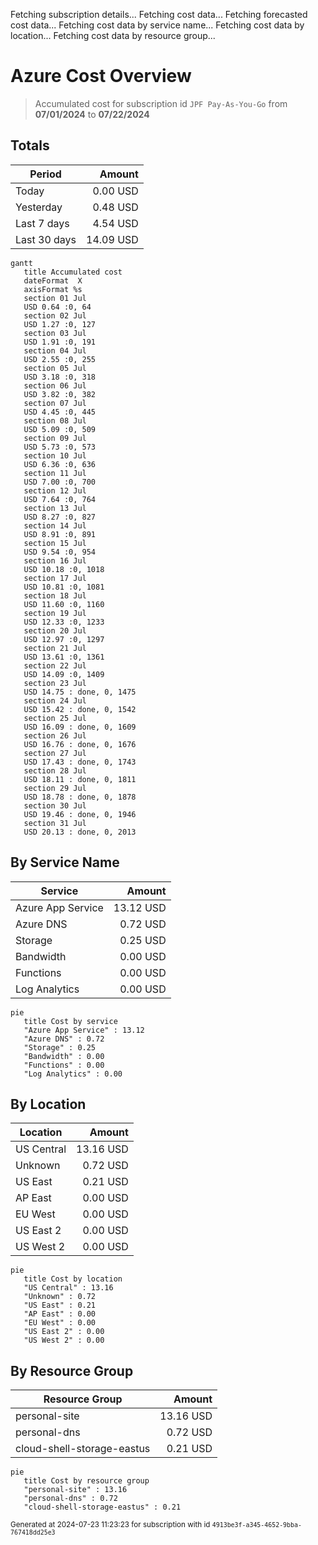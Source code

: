 Fetching subscription details...
Fetching cost data...
Fetching forecasted cost data...
Fetching cost data by service name...
Fetching cost data by location...
Fetching cost data by resource group...
# Azure Cost Overview

> Accumulated cost for subscription id `JPF Pay-As-You-Go` from **07/01/2024** to **07/22/2024**

## Totals

|Period|Amount|
|---|---:|
|Today|0.00 USD|
|Yesterday|0.48 USD|
|Last 7 days|4.54 USD|
|Last 30 days|14.09 USD|

```mermaid
gantt
   title Accumulated cost
   dateFormat  X
   axisFormat %s
   section 01 Jul
   USD 0.64 :0, 64
   section 02 Jul
   USD 1.27 :0, 127
   section 03 Jul
   USD 1.91 :0, 191
   section 04 Jul
   USD 2.55 :0, 255
   section 05 Jul
   USD 3.18 :0, 318
   section 06 Jul
   USD 3.82 :0, 382
   section 07 Jul
   USD 4.45 :0, 445
   section 08 Jul
   USD 5.09 :0, 509
   section 09 Jul
   USD 5.73 :0, 573
   section 10 Jul
   USD 6.36 :0, 636
   section 11 Jul
   USD 7.00 :0, 700
   section 12 Jul
   USD 7.64 :0, 764
   section 13 Jul
   USD 8.27 :0, 827
   section 14 Jul
   USD 8.91 :0, 891
   section 15 Jul
   USD 9.54 :0, 954
   section 16 Jul
   USD 10.18 :0, 1018
   section 17 Jul
   USD 10.81 :0, 1081
   section 18 Jul
   USD 11.60 :0, 1160
   section 19 Jul
   USD 12.33 :0, 1233
   section 20 Jul
   USD 12.97 :0, 1297
   section 21 Jul
   USD 13.61 :0, 1361
   section 22 Jul
   USD 14.09 :0, 1409
   section 23 Jul
   USD 14.75 : done, 0, 1475
   section 24 Jul
   USD 15.42 : done, 0, 1542
   section 25 Jul
   USD 16.09 : done, 0, 1609
   section 26 Jul
   USD 16.76 : done, 0, 1676
   section 27 Jul
   USD 17.43 : done, 0, 1743
   section 28 Jul
   USD 18.11 : done, 0, 1811
   section 29 Jul
   USD 18.78 : done, 0, 1878
   section 30 Jul
   USD 19.46 : done, 0, 1946
   section 31 Jul
   USD 20.13 : done, 0, 2013
```

## By Service Name

|Service|Amount|
|---|---:|
|Azure App Service|13.12 USD|
|Azure DNS|0.72 USD|
|Storage|0.25 USD|
|Bandwidth|0.00 USD|
|Functions|0.00 USD|
|Log Analytics|0.00 USD|

```mermaid
pie
   title Cost by service
   "Azure App Service" : 13.12
   "Azure DNS" : 0.72
   "Storage" : 0.25
   "Bandwidth" : 0.00
   "Functions" : 0.00
   "Log Analytics" : 0.00
```

## By Location

|Location|Amount|
|---|---:|
|US Central|13.16 USD|
|Unknown|0.72 USD|
|US East|0.21 USD|
|AP East|0.00 USD|
|EU West|0.00 USD|
|US East 2|0.00 USD|
|US West 2|0.00 USD|

```mermaid
pie
   title Cost by location
   "US Central" : 13.16
   "Unknown" : 0.72
   "US East" : 0.21
   "AP East" : 0.00
   "EU West" : 0.00
   "US East 2" : 0.00
   "US West 2" : 0.00
```

## By Resource Group

|Resource Group|Amount|
|---|---:|
|personal-site|13.16 USD|
|personal-dns|0.72 USD|
|cloud-shell-storage-eastus|0.21 USD|

```mermaid
pie
   title Cost by resource group
   "personal-site" : 13.16
   "personal-dns" : 0.72
   "cloud-shell-storage-eastus" : 0.21
```

<sup>Generated at 2024-07-23 11:23:23 for subscription with id `4913be3f-a345-4652-9bba-767418dd25e3`</sup>
